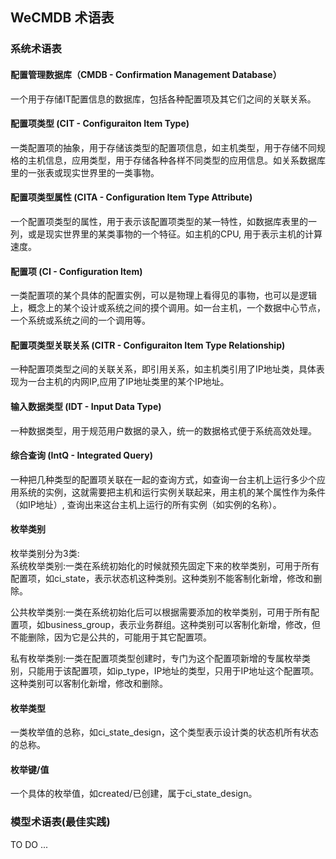 ## WeCMDB 术语表

### 系统术语表

#### 配置管理数据库（CMDB - Confirmation Management Database）
一个用于存储IT配置信息的数据库，包括各种配置项及其它们之间的关联关系。

#### 配置项类型 (CIT - Configuraiton Item Type)
一类配置项的抽象，用于存储该类型的配置项信息，如主机类型，用于存储不同规格的主机信息，应用类型，用于存储各种各样不同类型的应用信息。如关系数据库里的一张表或现实世界里的一类事物。

#### 配置项类型属性 (CITA - Configuration Item Type Attribute)
一个配置项类型的属性，用于表示该配置项类型的某一特性，如数据库表里的一列，或是现实世界里的某类事物的一个特征。如主机的CPU, 用于表示主机的计算速度。

#### 配置项 (CI - Configuration Item)
一类配置项的某个具体的配置实例，可以是物理上看得见的事物，也可以是逻辑上，概念上的某个设计或系统之间的摸个调用。如一台主机，一个数据中心节点，一个系统或系统之间的一个调用等。

#### 配置项类型关联关系 (CITR - Configuraiton Item Type Relationship)
一种配置项类型之间的关联关系，即引用关系，如主机类引用了IP地址类，具体表现为一台主机的内网IP,应用了IP地址类里的某个IP地址。

#### 输入数据类型 (IDT - Input Data Type)
一种数据类型，用于规范用户数据的录入，统一的数据格式便于系统高效处理。

#### 综合查询 (IntQ - Integrated Query)
一种把几种类型的配置项关联在一起的查询方式，如查询一台主机上运行多少个应用系统的实例，这就需要把主机和运行实例关联起来，用主机的某个属性作为条件（如IP地址）, 查询出来这台主机上运行的所有实例（如实例的名称）。

#### 枚举类别
枚举类别分为3类:  
系统枚举类别:一类在系统初始化的时候就预先固定下来的枚举类别，可用于所有配置项，如ci_state，表示状态机这种类别。这种类别不能客制化新增，修改和删除。  

公共枚举类别:一类在系统初始化后可以根据需要添加的枚举类别，可用于所有配置项，如business_group，表示业务群组。这种类别可以客制化新增，修改，但不能删除，因为它是公共的，可能用于其它配置项。  

私有枚举类别:一类在配置项类型创建时，专门为这个配置项新增的专属枚举类别，只能用于该配置项，如ip_type，IP地址的类型，只用于IP地址这个配置项。这种类别可以客制化新增，修改和删除。  

#### 枚举类型
一类枚举值的总称，如ci_state_design，这个类型表示设计类的状态机所有状态的总称。

#### 枚举键/值
一个具体的枚举值，如created/已创建，属于ci_state_design。

### 模型术语表(最佳实践)
TO DO ...
